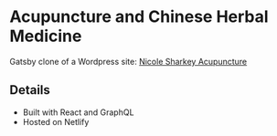 # Acupuncture and Chinese Herbal Medicine

Gatsby clone of a Wordpress site: [Nicole Sharkey Acupuncture](http://www.nicolesharkey.com)

## Details

* Built with React and GraphQL
* Hosted on Netlify
